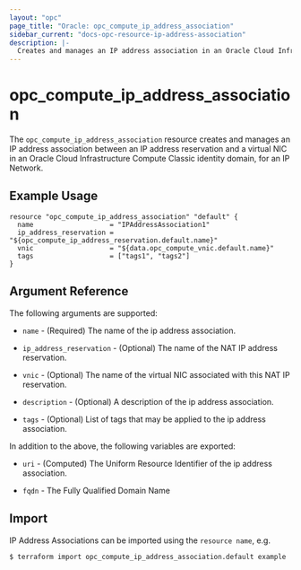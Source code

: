 ```yaml
---
layout: "opc"
page_title: "Oracle: opc_compute_ip_address_association"
sidebar_current: "docs-opc-resource-ip-address-association"
description: |-
  Creates and manages an IP address association in an Oracle Cloud Infrastructure Compute Classic identity domain, for an IP Network.
---
```


# opc\_compute\_ip\_address\_association

The ``opc_compute_ip_address_association`` resource creates and manages an IP address association between an IP address reservation and a virtual NIC in an Oracle Cloud Infrastructure Compute Classic identity domain, for an IP Network.

## Example Usage

```hcl
resource "opc_compute_ip_address_association" "default" {
  name                   = "IPAddressAssociation1"
  ip_address_reservation = "${opc_compute_ip_address_reservation.default.name}"
  vnic                   = "${data.opc_compute_vnic.default.name}"
  tags                   = ["tags1", "tags2"]
}
```

## Argument Reference

The following arguments are supported:

* `name` - (Required) The name of the ip address association.

* `ip_address_reservation` - (Optional) The name of the NAT IP address reservation.

* `vnic` - (Optional) The name of the virtual NIC associated with this NAT IP reservation.

* `description` - (Optional) A description of the ip address association.

* `tags` - (Optional) List of tags that may be applied to the ip address association.

In addition to the above, the following variables are exported:

* `uri` - (Computed) The Uniform Resource Identifier of the ip address association.

* `fqdn` - The Fully Qualified Domain Name

## Import

IP Address Associations can be imported using the `resource name`, e.g.

```shell
$ terraform import opc_compute_ip_address_association.default example
```
